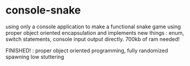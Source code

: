# console-snake
using only a console application to make a functional snake game using proper object oriented encapsulation and 
implements new things : enum, switch statements, console input output directly. 700kb of ram needed!

FINISHED! : proper object oriented programming, fully randomized spawning low stuttering 
